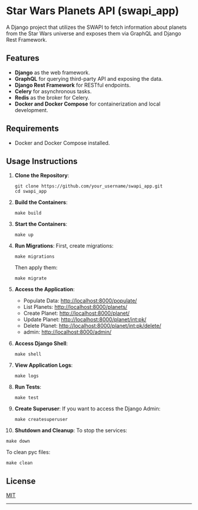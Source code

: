 

# Star Wars Planets API (swapi_app)

A Django project that utilizes the SWAPI to fetch information about planets from the Star Wars universe and exposes them via GraphQL and Django Rest Framework.

## Features

- **Django** as the web framework.
- **GraphQL** for querying third-party API and exposing the data.
- **Django Rest Framework** for RESTful endpoints.
- **Celery** for asynchronous tasks.
- **Redis** as the broker for Celery.
- **Docker and Docker Compose** for containerization and local development.

## Requirements

- Docker and Docker Compose installed.

## Usage Instructions

1. **Clone the Repository**:
   ```
   git clone https://github.com/your_username/swapi_app.git
   cd swapi_app
   ```

2. **Build the Containers**:
   ```
   make build
   ```

3. **Start the Containers**:
   ```
   make up
   ```

4. **Run Migrations**:
   First, create migrations:
   ```
   make migrations
   ```
   Then apply them:
   ```
   make migrate
   ```

5. **Access the Application**:
   - Populate Data: [http://localhost:8000/populate/](http://localhost:8000/populate/)
   - List Planets: [http://localhost:8000/planets/](http://localhost:8000/planets/)
   - Create Planet: [http://localhost:8000/planet/](http://localhost:8000/planet/)
   - Update Planet: [http://localhost:8000/planet/<int:pk>/](http://localhost:8000/planet/<int:pk>/)
   - Delete Planet: [http://localhost:8000/planet/<int:pk>/delete/](http://localhost:8000/planet/<int:pk>/delete/)
   - admin: [http://localhost:8000/admin/](http://localhost:8000/admin/)


6. **Access Django Shell**:
   ```
   make shell
   ```

7. **View Application Logs**:
   ```
   make logs
   ```

8. **Run Tests**:
   ```
   make test
   ```

9. **Create Superuser**:
   If you want to access the Django Admin:
   ```
   make createsuperuser
   ```

10. **Shutdown and Cleanup**:
   To stop the services:
   ```
   make down
   ```
   To clean pyc files:
   ```
   make clean
   ```


## License

[MIT](https://choosealicense.com/licenses/mit/)

---
